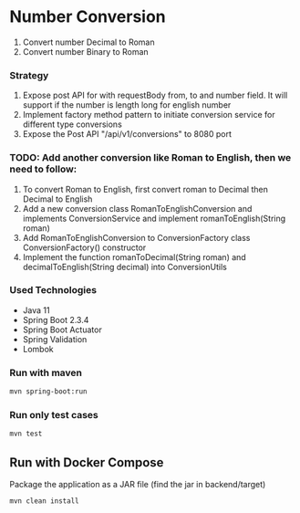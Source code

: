 # Number Conversion

1. Convert number Decimal to Roman
2. Convert number Binary to Roman

### Strategy
1. Expose post API for with requestBody from, to and number field. It will support if the number is length long for english number
2. Implement factory method pattern to initiate conversion service for different type conversions
3. Expose the Post API "/api/v1/conversions" to 8080 port

### TODO: Add another conversion like Roman to English, then we need to follow:
1. To convert Roman to English, first convert roman to Decimal then Decimal to English
2. Add a new conversion class RomanToEnglishConversion and implements ConversionService and implement romanToEnglish(String roman)
3. Add RomanToEnglishConversion to ConversionFactory class ConversionFactory() constructor
4. Implement the function romanToDecimal(String roman) and decimalToEnglish(String decimal) into ConversionUtils

### Used Technologies
* Java 11
* Spring Boot 2.3.4
* Spring Boot Actuator
* Spring Validation
* Lombok

### Run with maven

```sh
mvn spring-boot:run
```

### Run only test cases

```sh
mvn test
```

## Run with Docker Compose

Package the application as a JAR file (find the jar in backend/target)

```sh
mvn clean install
```
